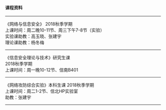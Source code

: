 #### 课程资料
----
《网络与信息安全》
2018秋季学期  
上课时间：周二晚10-11节、周三下午7-8节（实验）  
实验课助教：高玉晓、张建宇  
理论课助教：杨冬梅  

----
《信息安全理论与技术》研究生课  
2018秋季学期  
上课时间：周一晚10-12节、信南B401  

----
《网络攻防综合实验》本科生课
2018秋季学期  
上课时间：周二1-2节、信北HP实验室  
助教：张建宇  

----
